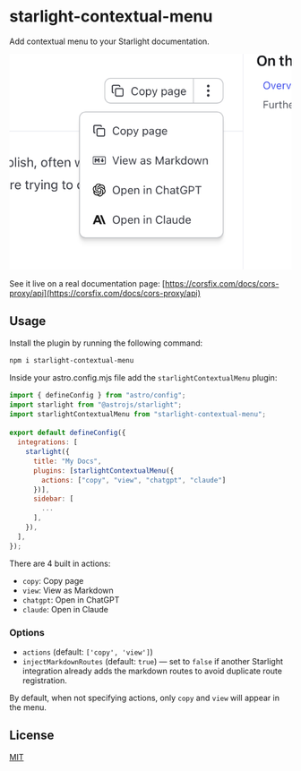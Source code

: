# starlight-contextual-menu

Add contextual menu to your Starlight documentation.

![starlight-contextual-menu](https://raw.githubusercontent.com/corsfix/starlight-contextual-menu/refs/heads/main/docs/public/banner.png)

See it live on a real documentation page: [https://corsfix.com/docs/cors-proxy/api](https://corsfix.com/docs/cors-proxy/api)

## Usage

Install the plugin by running the following command:

```bash
npm i starlight-contextual-menu
```

Inside your astro.config.mjs file add the `starlightContextualMenu` plugin:

```js
import { defineConfig } from "astro/config";
import starlight from "@astrojs/starlight";
import starlightContextualMenu from "starlight-contextual-menu";

export default defineConfig({
  integrations: [
    starlight({
      title: "My Docs",
      plugins: [starlightContextualMenu({
        actions: ["copy", "view", "chatgpt", "claude"]
      })],
      sidebar: [
        ...
      ],
    }),
  ],
});
```

There are 4 built in actions:

- `copy`: Copy page
- `view`: View as Markdown
- `chatgpt`: Open in ChatGPT
- `claude`: Open in Claude

### Options

- `actions` (default: `['copy', 'view']`)
- `injectMarkdownRoutes` (default: `true`) — set to `false` if another Starlight integration already adds the markdown routes to avoid duplicate route registration.

By default, when not specifying actions, only `copy` and `view` will appear in the menu.

## License

[MIT](LICENSE)
